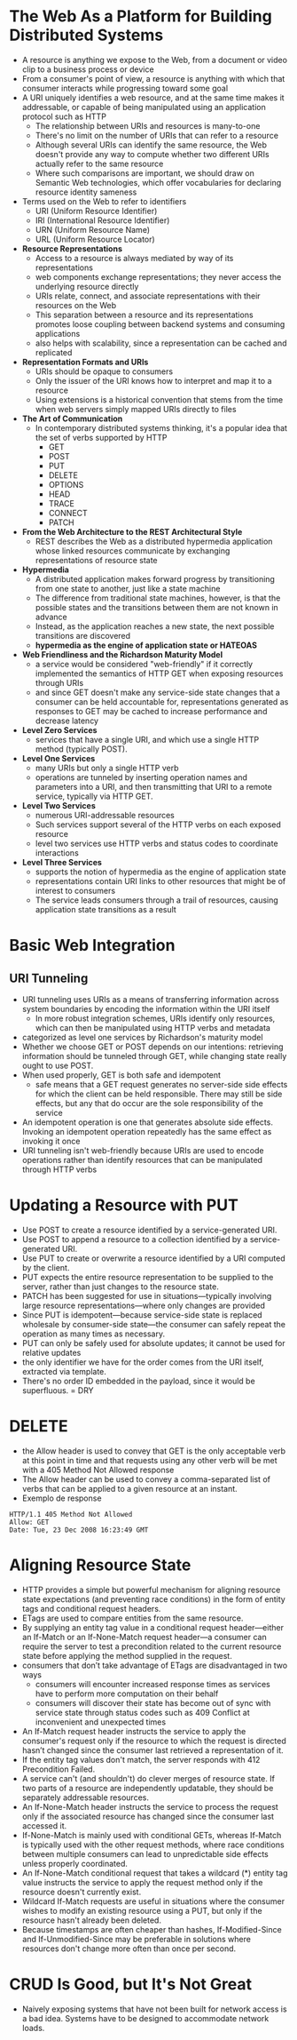 The Web As a Platform for Building Distributed Systems
======================================================

-   A resource is anything we expose to the Web, from a document or video clip to a business process or device
-   From a consumer's point of view, a resource is anything with which that consumer interacts while progressing toward some goal
-   A URI uniquely identifies a web resource, and at the same time makes it addressable, or capable of being manipulated using an application protocol such as HTTP
    -   The relationship between URIs and resources is many-to-one
    -   There's no limit on the number of URIs that can refer to a resource
    -   Although several URIs can identify the same resource, the Web doesn't provide any way to compute whether two different URIs actually refer to the same resource
    -   Where such comparisons are important, we should draw on Semantic Web technologies, which offer vocabularies for declaring resource identity sameness
-   Terms used on the Web to refer to identifiers
    -   URI (Uniform Resource Identifier)
    -   IRI (International Resource Identifier)
    -   URN (Uniform Resource Name)
    -   URL (Uniform Resource Locator)
-   **Resource Representations**
    -   Access to a resource is always mediated by way of its representations
    -   web components exchange representations; they never access the underlying resource directly
    -   URIs relate, connect, and associate representations with their resources on the Web
    -   This separation between a resource and its representations promotes loose coupling between backend systems and consuming applications
    -   also helps with scalability, since a representation can be cached and replicated
-   **Representation Formats and URIs**
    -   URIs should be opaque to consumers
    -   Only the issuer of the URI knows how to interpret and map it to a resource
    -   Using extensions is a historical convention that stems from the time when web servers simply mapped URIs directly to files
-   **The Art of Communication**
    -   In contemporary distributed systems thinking, it's a popular idea that the set of verbs supported by HTTP
        -   GET
        -   POST
        -   PUT
        -   DELETE
        -   OPTIONS
        -   HEAD
        -   TRACE
        -   CONNECT
        -   PATCH
-   **From the Web Architecture to the REST Architectural Style**
    -   REST describes the Web as a distributed hypermedia application whose linked resources communicate by exchanging representations of resource state
-   **Hypermedia**
    -   A distributed application makes forward progress by transitioning from one state to another, just like a state machine
    -   The difference from traditional state machines, however, is that the possible states and the transitions between them are not known in advance
    -   Instead, as the application reaches a new state, the next possible transitions are discovered
    -   **hypermedia as the engine of application state or HATEOAS**
-   **Web Friendliness and the Richardson Maturity Model**
    -   a service would be considered "web-friendly" if it correctly implemented the semantics of HTTP GET when exposing resources through URIs
    -   and since GET doesn't make any service-side state changes that a consumer can be held accountable for, representations generated as responses to GET may be cached to increase performance and decrease latency
-   **Level Zero Services**
    -   services that have a single URI, and which use a single HTTP method (typically POST).
-   **Level One Services**
    -   many URIs but only a single HTTP verb
    -   operations are tunneled by inserting operation names and parameters into a URI, and then transmitting that URI to a remote service, typically via HTTP GET.
-   **Level Two Services**
    -   numerous URI-addressable resources
    -   Such services support several of the HTTP verbs on each exposed resource
    -   level two services use HTTP verbs and status codes to coordinate interactions
-   **Level Three Services**
    -   supports the notion of hypermedia as the engine of application state
    -   representations contain URI links to other resources that might be of interest to consumers
    -   The service leads consumers through a trail of resources, causing application state transitions as a result

Basic Web Integration
=====================

URI Tunneling
-------------

-   URI tunneling uses URIs as a means of transferring information across system boundaries by encoding the information within the URI itself
    -   In more robust integration schemes, URIs identify only resources, which can then be manipulated using HTTP verbs and metadata
-   categorized as level one services by Richardson's maturity model
-   Whether we choose GET or POST depends on our intentions: retrieving information should be tunneled through GET, while changing state really ought to use POST.
-   When used properly, GET is both safe and idempotent
    -   safe means that a GET request generates no server-side side effects for which the client can be held responsible. There may still be side effects, but any that do occur are the sole responsibility of the service
-   An idempotent operation is one that generates absolute side effects. Invoking an idempotent operation repeatedly has the same effect as invoking it once
-   URI tunneling isn't web-friendly because URIs are used to encode operations rather than identify resources that can be manipulated through HTTP verbs

Updating a Resource with PUT
============================

-   Use POST to create a resource identified by a service-generated URI.
-   Use POST to append a resource to a collection identified by a service-generated URI.
-   Use PUT to create or overwrite a resource identified by a URI computed by the client.
-   PUT expects the entire resource representation to be supplied to the server, rather than just changes to the resource state.
-   PATCH has been suggested for use in situations—typically involving large resource representations—where only changes are provided
-   Since PUT is idempotent—because service-side state is replaced wholesale by consumer-side state—the consumer can safely repeat the operation as many times as necessary.
-   PUT can only be safely used for absolute updates; it cannot be used for relative updates
-   the only identifier we have for the order comes from the URI itself, extracted via template.
-   There's no order ID embedded in the payload, since it would be superfluous. = DRY

DELETE
======

-   the Allow header is used to convey that GET is the only acceptable verb at this point in time and that requests using any other verb will be met with a 405 Method Not Allowed response
-   The Allow header can be used to convey a comma-separated list of verbs that can be applied to a given resource at an instant.
-   Exemplo de response

```
HTTP/1.1 405 Method Not Allowed
Allow: GET
Date: Tue, 23 Dec 2008 16:23:49 GMT
```

Aligning Resource State
=======================

-   HTTP provides a simple but powerful mechanism for aligning resource state expectations (and preventing race conditions) in the form of entity tags and conditional request headers.
-   ETags are used to compare entities from the same resource.
-   By supplying an entity tag value in a conditional request header—either an If-Match or an If-None-Match request header—a consumer can require the server to test a precondition related to the current resource state before applying the method supplied in the request.
-   consumers that don’t take advantage of ETags are disadvantaged in two ways
    -   consumers will encounter increased response times as services have to perform more computation on their behalf
    -   consumers will discover their state has become out of sync with service state through status codes such as 409 Conflict at inconvenient and unexpected times
-   An If-Match request header instructs the service to apply the consumer's request only if the resource to which the request is directed hasn’t changed since the consumer last retrieved a representation of it.
-   If the entity tag values don't match, the server responds with 412 Precondition Failed.
-   A service can't (and shouldn't) do clever merges of resource state. If two parts of a resource are independently updatable, they should be separately addressable resources.
-   An If-None-Match header instructs the service to process the request only if the associated resource has changed since the consumer last accessed it.
-   If-None-Match is mainly used with conditional GETs, whereas If-Match is typically used with the other request methods, where race conditions between multiple consumers can lead to unpredictable side effects unless properly coordinated.
-   An If-None-Match conditional request that takes a wildcard (\*) entity tag value instructs the service to apply the request method only if the resource doesn't currently exist.
-   Wildcard If-Match requests are useful in situations where the consumer wishes to modify an existing resource using a PUT, but only if the resource hasn't already been deleted.
-   Because timestamps are often cheaper than hashes, If-Modified-Since and If-Unmodified-Since may be preferable in solutions where resources don't change more often than once per second.

CRUD Is Good, but It's Not Great
================================

-   Naively exposing systems that have not been built for network access is a bad idea. Systems have to be designed to accommodate network loads.
